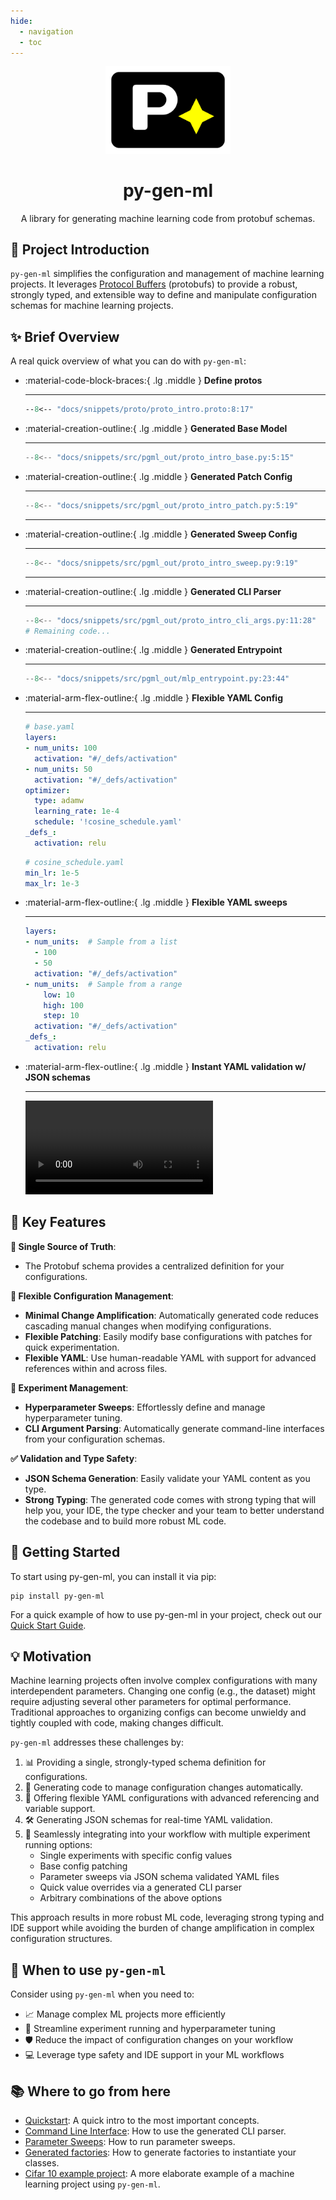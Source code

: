 ```yaml
---
hide:
  - navigation
  - toc
---
```


<div align="center">
  <img src="assets/images/logo.svg" alt="py-gen-ml logo" width="200" />
  
  <h1>py-gen-ml</h1>
  <p>A library for generating machine learning code from protobuf schemas.</p>
</div>


## 🌟 Project Introduction

`py-gen-ml` simplifies the configuration and management of machine learning projects. It leverages [Protocol Buffers](https://protobuf.dev/) (protobufs) to provide a robust, strongly typed, and extensible way to define and manipulate configuration schemas for machine learning projects.


## ✨ Brief Overview

A real quick overview of what you can do with `py-gen-ml`:

<div class="grid cards" markdown>

-   :material-code-block-braces:{ .lg .middle } __Define protos__

    ---

    ```proto
    --8<-- "docs/snippets/proto/proto_intro.proto:8:17"
    ```

-   :material-creation-outline:{ .lg .middle } __Generated Base Model__

    ---

    ```py
    --8<-- "docs/snippets/src/pgml_out/proto_intro_base.py:5:15"
    ```

-   :material-creation-outline:{ .lg .middle } __Generated Patch Config__

    ---

    ```py
    --8<-- "docs/snippets/src/pgml_out/proto_intro_patch.py:5:19"
    ```

    ---

-   :material-creation-outline:{ .lg .middle } __Generated Sweep Config__

    ---

    ```py
    --8<-- "docs/snippets/src/pgml_out/proto_intro_sweep.py:9:19"
    ```

    ---



-   :material-creation-outline:{ .lg .middle } __Generated CLI Parser__

    ---

    ```py
    --8<-- "docs/snippets/src/pgml_out/proto_intro_cli_args.py:11:28"
    # Remaining code...
    ```

-   :material-creation-outline:{ .lg .middle } __Generated Entrypoint__

    ---

    ```py
    --8<-- "docs/snippets/src/pgml_out/mlp_entrypoint.py:23:44"
    ```

-   :material-arm-flex-outline:{ .lg .middle } __Flexible YAML Config__

    ---

    ```yaml
    # base.yaml
    layers:
    - num_units: 100
      activation: "#/_defs/activation"
    - num_units: 50
      activation: "#/_defs/activation"
    optimizer:
      type: adamw
      learning_rate: 1e-4
      schedule: '!cosine_schedule.yaml'
    _defs_:
      activation: relu
    ```

    ```yaml
    # cosine_schedule.yaml
    min_lr: 1e-5
    max_lr: 1e-3
    ```

-   :material-arm-flex-outline:{ .lg .middle } __Flexible YAML sweeps__

    ---

    ```yaml
    layers:
    - num_units:  # Sample from a list
      - 100
      - 50
      activation: "#/_defs/activation"
    - num_units:  # Sample from a range
        low: 10
        high: 100
        step: 10
      activation: "#/_defs/activation"
    _defs_:
      activation: relu
    ```


-   :material-arm-flex-outline:{ .lg .middle } __Instant YAML validation w/ JSON schemas__

    ---

    ![type:video](assets/video/zoom-in-yaml-parsing.webm)


</div>


## 🔑 Key Features

**📌 Single Source of Truth**:

- The Protobuf schema provides a centralized definition for your configurations.

**🔧 Flexible Configuration Management**:

- **Minimal Change Amplification**: Automatically generated code reduces cascading manual changes when modifying configurations.
- **Flexible Patching**: Easily modify base configurations with patches for quick experimentation.
- **Flexible YAML**: Use human-readable YAML with support for advanced references within and across files.

**🧪 Experiment Management**:

- **Hyperparameter Sweeps**: Effortlessly define and manage hyperparameter tuning.
- **CLI Argument Parsing**: Automatically generate command-line interfaces from your configuration schemas.

**✅ Validation and Type Safety**:

- **JSON Schema Generation**: Easily validate your YAML content as you type.
- **Strong Typing**: The generated code comes with strong typing that will help you, your IDE, the type checker and your team to better understand the codebase and to build more robust ML code.

## 🚦 Getting Started

To start using py-gen-ml, you can install it via pip:

```console
pip install py-gen-ml
```

For a quick example of how to use py-gen-ml in your project, check out our [Quick Start Guide](quickstart.md).

## 💡 Motivation

Machine learning projects often involve complex configurations with many interdependent parameters. Changing one config (e.g., the dataset) might require adjusting several other parameters for optimal performance. Traditional approaches to organizing configs can become unwieldy and tightly coupled with code, making changes difficult.

`py-gen-ml` addresses these challenges by:

1. 📊 Providing a single, strongly-typed schema definition for configurations.
2. 🔄 Generating code to manage configuration changes automatically.
3. 📝 Offering flexible YAML configurations with advanced referencing and variable support.
4. 🛠️ Generating JSON schemas for real-time YAML validation.
5. 🔌 Seamlessly integrating into your workflow with multiple experiment running options:
   - Single experiments with specific config values
   - Base config patching
   - Parameter sweeps via JSON schema validated YAML files
   - Quick value overrides via a generated CLI parser
   - Arbitrary combinations of the above options

This approach results in more robust ML code, leveraging strong typing and IDE support while avoiding the burden of change amplification in complex configuration structures.

## 🎯 When to use `py-gen-ml`

Consider using `py-gen-ml` when you need to:

- 📈 Manage complex ML projects more efficiently
- 🔬 Streamline experiment running and hyperparameter tuning
- 🛡️ Reduce the impact of configuration changes on your workflow
- 💻 Leverage type safety and IDE support in your ML workflows

## 📚 Where to go from here

- [Quickstart](quickstart.md): A quick intro to the most important concepts.
- [Command Line Interface](guides/cli_argument_parsing.md): How to use the generated CLI parser.
- [Parameter Sweeps](guides/sweep.md): How to run parameter sweeps.
- [Generated factories](guides/builders.md): How to generate factories to instantiate your classes.
- [Cifar 10 example project](example_projects/cifar10.md): A more elaborate example of a machine learning project using `py-gen-ml`.